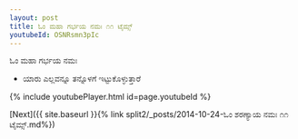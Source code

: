 ```yaml
---
layout: post
title: ಓಂ ಮಹಾ ಗರ್ಭಯ ನಮಃ ೧೧ ಟೈಮ್ಸ್
youtubeId: OSNRsmn3pIc
---
```

 
 
 ಓಂ ಮಹಾ ಗರ್ಭಯ ನಮಃ  
 
 -  ಯಾರು ಎಲ್ಲವನ್ನೂ ತನ್ನೊಳಗೆ ಇಟ್ಟುಕೊಳ್ಳುತ್ತಾರೆ 
 
  
 
  
 
 
 
 
 
 


{% include youtubePlayer.html id=page.youtubeId %}
 
[Next]({{ site.baseurl }}{% link  split2/_posts/2014-10-24-ಓಂ ಶರಣ್ಯಾಯ ನಮಃ ೧೧ ಟೈಮ್ಸ್.md%})
 
